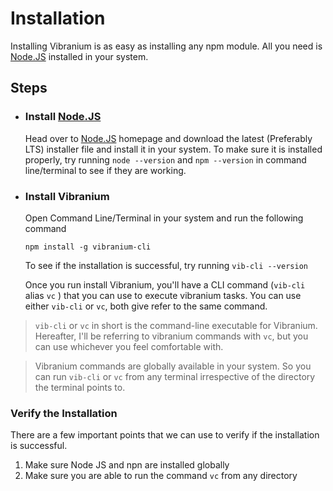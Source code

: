 # Installation

Installing Vibranium is as easy as installing any npm module. All you need is [Node.JS](https://nodejs.org/en/) installed in your system.

## Steps

- ### Install [Node.JS](https://nodejs.org/en/)

  Head over to [Node.JS](https://nodejs.org/en/) homepage and download the latest (Preferably LTS) installer file and install it in your system. To make sure it is installed properly, try running `node --version` and `npm --version` in command line/terminal to see if they are working.

- ### Install Vibranium

  Open Command Line/Terminal in your system and run the following command

  ```shell
  npm install -g vibranium-cli
  ```

  To see if the installation is successful, try running `vib-cli --version` 

  Once you run install Vibranium, you'll have a CLI command (`vib-cli`  alias `vc` ) that you can use to execute vibranium tasks. You can use either `vib-cli`  or `vc`, both give refer to the same command.

>  `vib-cli` or `vc` in short is the command-line executable for Vibranium. Hereafter, I'll be referring to vibranium commands with `vc`, but you can use whichever you feel comfortable with.

> Vibranium commands are globally available in your system. So you can run `vib-cli` or `vc` from any terminal irrespective of the directory the terminal points to.


### Verify the Installation

There are a few important points that we can use to verify if the installation is successful.

1. Make sure Node JS and npn are installed globally
2. Make sure you are able to run the command `vc` from any directory
